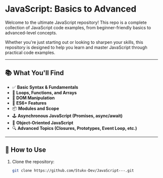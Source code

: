 # JavaScript: Basics to Advanced

Welcome to the ultimate JavaScript repository! This repo is a complete collection of JavaScript code examples, from beginner-friendly basics to advanced-level concepts.

Whether you're just starting out or looking to sharpen your skills, this repository is designed to help you learn and master JavaScript through practical code examples.

---

## 📚 What You'll Find

- ✅ **Basic Syntax & Fundamentals**
- 🔄 **Loops, Functions, and Arrays**
- 🎯 **DOM Manipulation**
- 🧠 **ES6+ Features**
- 📦 **Modules and Scope**
- 🕹️ **Asynchronous JavaScript (Promises, async/await)**
- 🧩 **Object-Oriented JavaScript**
- 🔍 **Advanced Topics (Closures, Prototypes, Event Loop, etc.)**

---

## 🚀 How to Use

1. Clone the repository:
   ```bash
   git clone https://github.com/Stukx-Dev/JavaScript---.git
